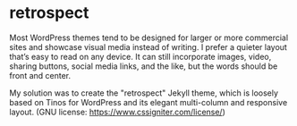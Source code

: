 # retrospect
Most WordPress themes tend to be designed for larger or more commercial sites and showcase visual media instead of writing. I prefer a quieter layout that’s easy to read on any device. It can still incorporate images, video, sharing buttons, social media links, and the like, but the words should be front and center. 

My solution was to create the "retrospect" Jekyll theme, which is loosely based on Tinos for WordPress and its elegant multi-column and responsive layout. (GNU license: https://www.cssigniter.com/license/)
